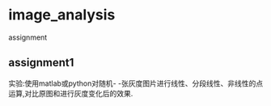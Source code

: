 # image_analysis
assignment
## assignment1
实验:使用matlab或python对随机- -张灰度图片进行线性、分段线性、非线性的点运算,对比原图和进行灰度变化后的效果.
